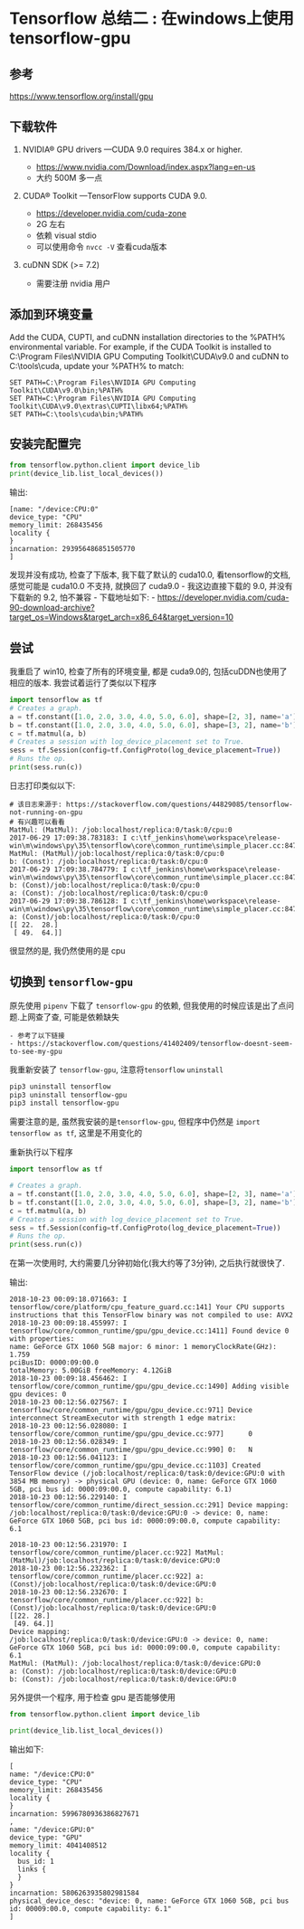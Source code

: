 # Tensorflow 总结二 : 在windows上使用tensorflow-gpu

## 参考

https://www.tensorflow.org/install/gpu

## 下载软件

1. NVIDIA® GPU drivers —CUDA 9.0 requires 384.x or higher.

	- https://www.nvidia.com/Download/index.aspx?lang=en-us
	- 大约 500M 多一点

2. CUDA® Toolkit —TensorFlow supports CUDA 9.0.
	
	- https://developer.nvidia.com/cuda-zone
	- 2G 左右
	- 依赖 visual stdio
	- 可以使用命令 `nvcc -V` 查看cuda版本

3. cuDNN SDK (>= 7.2)
	
	- 需要注册 nvidia 用户

## 添加到环境变量

Add the CUDA, CUPTI, and cuDNN installation directories to the %PATH% environmental variable. For example, if the CUDA Toolkit is installed to C:\Program Files\NVIDIA GPU Computing Toolkit\CUDA\v9.0 and cuDNN to C:\tools\cuda, update your %PATH% to match:

```
SET PATH=C:\Program Files\NVIDIA GPU Computing Toolkit\CUDA\v9.0\bin;%PATH%
SET PATH=C:\Program Files\NVIDIA GPU Computing Toolkit\CUDA\v9.0\extras\CUPTI\libx64;%PATH%
SET PATH=C:\tools\cuda\bin;%PATH%
```

## 安装完配置完

```python
from tensorflow.python.client import device_lib
print(device_lib.list_local_devices())
```

输出:

```
[name: "/device:CPU:0"
device_type: "CPU"
memory_limit: 268435456
locality {
}
incarnation: 293956486851505770
]
```

发现并没有成功, 检查了下版本, 我下载了默认的 cuda10.0, 看tensorflow的文档, 感觉可能是 cuda10.0 不支持, 就换回了 cuda9.0
	- 我这边直接下载的 9.0, 并没有下载新的 9.2, 怕不兼容
	- 下载地址如下: 
	- https://developer.nvidia.com/cuda-90-download-archive?target_os=Windows&target_arch=x86_64&target_version=10

## 尝试

我重启了 win10, 检查了所有的环境变量, 都是 cuda9.0的, 包括cuDDN也使用了相应的版本. 我尝试着运行了类似以下程序

```python
import tensorflow as tf
# Creates a graph.
a = tf.constant([1.0, 2.0, 3.0, 4.0, 5.0, 6.0], shape=[2, 3], name='a')
b = tf.constant([1.0, 2.0, 3.0, 4.0, 5.0, 6.0], shape=[3, 2], name='b')
c = tf.matmul(a, b)
# Creates a session with log_device_placement set to True.
sess = tf.Session(config=tf.ConfigProto(log_device_placement=True))
# Runs the op.
print(sess.run(c))
```

日志打印类似以下:

```
# 该日志来源于: https://stackoverflow.com/questions/44829085/tensorflow-not-running-on-gpu
# 有兴趣可以看看
MatMul: (MatMul): /job:localhost/replica:0/task:0/cpu:0
2017-06-29 17:09:38.783183: I c:\tf_jenkins\home\workspace\release-win\m\windows\py\35\tensorflow\core\common_runtime\simple_placer.cc:847] MatMul: (MatMul)/job:localhost/replica:0/task:0/cpu:0
b: (Const): /job:localhost/replica:0/task:0/cpu:0
2017-06-29 17:09:38.784779: I c:\tf_jenkins\home\workspace\release-win\m\windows\py\35\tensorflow\core\common_runtime\simple_placer.cc:847] b: (Const)/job:localhost/replica:0/task:0/cpu:0
a: (Const): /job:localhost/replica:0/task:0/cpu:0
2017-06-29 17:09:38.786128: I c:\tf_jenkins\home\workspace\release-win\m\windows\py\35\tensorflow\core\common_runtime\simple_placer.cc:847] a: (Const)/job:localhost/replica:0/task:0/cpu:0
[[ 22.  28.]
 [ 49.  64.]]
```

很显然的是, 我仍然使用的是 cpu

## 切换到 `tensorflow-gpu`

原先使用 `pipenv` 下载了 `tensorflow-gpu` 的依赖, 但我使用的时候应该是出了点问题.上网查了查, 可能是依赖缺失

	- 参考了以下链接
	- https://stackoverflow.com/questions/41402409/tensorflow-doesnt-seem-to-see-my-gpu

我重新安装了 `tensorflow-gpu`, 注意将`tensorflow` `uninstall`

```sh
pip3 uninstall tensorflow
pip3 uninstall tensorflow-gpu
pip3 install tensorflow-gpu
```

需要注意的是, 虽然我安装的是`tensorflow-gpu`, 但程序中仍然是 `import tensorflow as tf`, 这里是不用变化的

重新执行以下程序

```python
import tensorflow as tf

# Creates a graph.
a = tf.constant([1.0, 2.0, 3.0, 4.0, 5.0, 6.0], shape=[2, 3], name='a')
b = tf.constant([1.0, 2.0, 3.0, 4.0, 5.0, 6.0], shape=[3, 2], name='b')
c = tf.matmul(a, b)
# Creates a session with log_device_placement set to True.
sess = tf.Session(config=tf.ConfigProto(log_device_placement=True))
# Runs the op.
print(sess.run(c))
```

在第一次使用时, 大约需要几分钟初始化(我大约等了3分钟), 之后执行就很快了.

输出:

```
2018-10-23 00:09:18.071663: I tensorflow/core/platform/cpu_feature_guard.cc:141] Your CPU supports instructions that this TensorFlow binary was not compiled to use: AVX2
2018-10-23 00:09:18.455997: I tensorflow/core/common_runtime/gpu/gpu_device.cc:1411] Found device 0 with properties:
name: GeForce GTX 1060 5GB major: 6 minor: 1 memoryClockRate(GHz): 1.759
pciBusID: 0000:09:00.0
totalMemory: 5.00GiB freeMemory: 4.12GiB
2018-10-23 00:09:18.456462: I tensorflow/core/common_runtime/gpu/gpu_device.cc:1490] Adding visible gpu devices: 0
2018-10-23 00:12:56.027567: I tensorflow/core/common_runtime/gpu/gpu_device.cc:971] Device interconnect StreamExecutor with strength 1 edge matrix:
2018-10-23 00:12:56.028080: I tensorflow/core/common_runtime/gpu/gpu_device.cc:977]      0
2018-10-23 00:12:56.028349: I tensorflow/core/common_runtime/gpu/gpu_device.cc:990] 0:   N
2018-10-23 00:12:56.041123: I tensorflow/core/common_runtime/gpu/gpu_device.cc:1103] Created TensorFlow device (/job:localhost/replica:0/task:0/device:GPU:0 with 3854 MB memory) -> physical GPU (device: 0, name: GeForce GTX 1060 5GB, pci bus id: 0000:09:00.0, compute capability: 6.1)
2018-10-23 00:12:56.229140: I tensorflow/core/common_runtime/direct_session.cc:291] Device mapping:
/job:localhost/replica:0/task:0/device:GPU:0 -> device: 0, name: GeForce GTX 1060 5GB, pci bus id: 0000:09:00.0, compute capability: 6.1

2018-10-23 00:12:56.231970: I tensorflow/core/common_runtime/placer.cc:922] MatMul: (MatMul)/job:localhost/replica:0/task:0/device:GPU:0
2018-10-23 00:12:56.232362: I tensorflow/core/common_runtime/placer.cc:922] a: (Const)/job:localhost/replica:0/task:0/device:GPU:0
2018-10-23 00:12:56.232670: I tensorflow/core/common_runtime/placer.cc:922] b: (Const)/job:localhost/replica:0/task:0/device:GPU:0
[[22. 28.]
 [49. 64.]]
Device mapping:
/job:localhost/replica:0/task:0/device:GPU:0 -> device: 0, name: GeForce GTX 1060 5GB, pci bus id: 0000:09:00.0, compute capability: 6.1
MatMul: (MatMul): /job:localhost/replica:0/task:0/device:GPU:0
a: (Const): /job:localhost/replica:0/task:0/device:GPU:0
b: (Const): /job:localhost/replica:0/task:0/device:GPU:0

```

另外提供一个程序, 用于检查 gpu 是否能够使用

```python
from tensorflow.python.client import device_lib

print(device_lib.list_local_devices())
```

输出如下:

```
[
name: "/device:CPU:0"
device_type: "CPU"
memory_limit: 268435456
locality {
}
incarnation: 5996780936386827671
, 
name: "/device:GPU:0"
device_type: "GPU"
memory_limit: 4041408512
locality {
  bus_id: 1
  links {
  }
}
incarnation: 5806263935802981584
physical_device_desc: "device: 0, name: GeForce GTX 1060 5GB, pci bus id: 00009:00.0, compute capability: 6.1"
]

```



